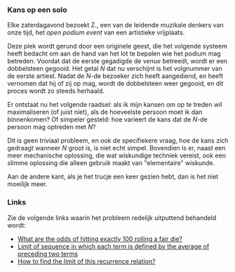 ### Kans op een solo

Elke zaterdagavond bezoekt Z., een van de leidende muzikale denkers van onze tijd, het *open podium event* van een artistieke vrijplaats.

Deze plek wordt gerund door een originele geest, die het volgende systeem heeft bedacht om aan de hand van het lot te bepalen wie het podium mag betreden. Voordat dat de eerste gegadigde de *venue* betreedt, wordt er een dobbelsteen gegooid. Het getal *N* dat nu verschijnt is het volgnummer van de eerste artiest. Nadat de *N*-de bezoeker zich heeft aangediend, en heeft vernomen dat hij of zij op mag, wordt de dobbelsteen weer gegooid, en dit proces wordt zo steeds herhaald. 

Er ontstaat nu het volgende raadsel: als ik mijn kansen om op te treden wil maximaliseren (of juist niet), als de hoeveelste persoon moet ik dan binnenkomen? Of simpeler gesteld: hoe varieert de kans dat de *N*-de persoon mag optreden met *N*?

Dit is geen triviaal probleem, en ook de specifiekere vraag, hoe de kans zich gedraagt wanneer *N* groot is, is niet echt simpel. Bovendien is er, naast een meer mechanische oplossing, die wat wiskundige techniek vereist, ook een slimme oplossing die alleen gebruik maakt van "elementaire" wiskunde.

Aan de andere kant, als je het trucje een keer gezien hebt, dan is het niet moeilijk meer. 

### Links

Zie de volgende links waarin het probleem redelijk uitputtend behandeld wordt:

- [What are the odds of hitting exactly 100 rolling a fair die?](https://math.stackexchange.com/questions/978036/what-are-the-odds-of-hitting-exactly-100-rolling-a-fair-die)
- [Limit of sequence in which each term is defined by the average of preceding two terms](https://math.stackexchange.com/questions/2276402/limit-of-sequence-in-which-each-term-is-defined-by-the-average-of-preceding-two)
- [How to find the limit of this recurrence relation?](https://math.stackexchange.com/questions/2292035/how-to-find-the-limit-of-this-recurrence-relation/2292051#2292051)
